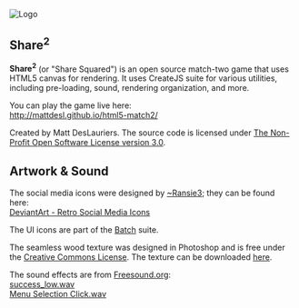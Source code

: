 ![Logo](http://mattdesl.github.io/html5-match2/assets/logo-alt.png)

## Share<sup>2</sup>

**Share<sup>2</sup>** (or "Share Squared") is an open source match-two game that uses HTML5 canvas for rendering. 
It uses CreateJS suite for various utilities, including pre-loading, sound, rendering organization, and more.

You can play the game live here:  
http://mattdesl.github.io/html5-match2/

Created by Matt DesLauriers. 
The source code is licensed under [The Non-Profit Open Software License version 3.0](http://opensource.org/licenses/NPOSL-3.0).

## Artwork & Sound

The social media icons were designed by [~Ransie3](http://ransie3.deviantart.com/); they can be found here:  
[DeviantArt - Retro Social Media Icons](http://ransie3.deviantart.com/art/Retro-Social-Media-Icons-337091370)

The UI icons are part of the [Batch](http://adamwhitcroft.com/batch/) suite.

The seamless wood texture was designed in Photoshop and is free under the [Creative Commons License](http://creativecommons.org/licenses/by/3.0/).
The texture can be downloaded [here](http://mattdesl.github.io/html5-match2/assets/wood.png).

The sound effects are from [Freesound.org](http://www.freesound.org/):  
[success_low.wav](http://www.freesound.org/people/grunz/sounds/109663/)  
[Menu Selection Click.wav](http://www.freesound.org/people/NenadSimic/sounds/171697/)